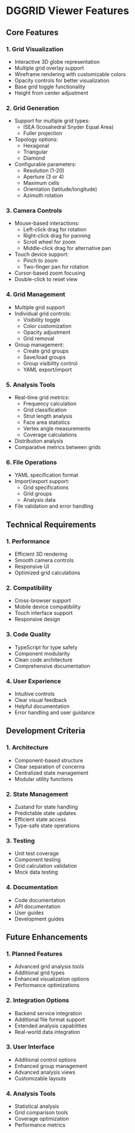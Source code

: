 # DGGRID Viewer Features

## Core Features

### 1. Grid Visualization
- Interactive 3D globe representation
- Multiple grid overlay support
- Wireframe rendering with customizable colors
- Opacity controls for better visualization
- Base grid toggle functionality
- Height from center adjustment

### 2. Grid Generation
- Support for multiple grid types:
  - ISEA (Icosahedral Snyder Equal Area)
  - Fuller projection
- Topology options:
  - Hexagonal
  - Triangular
  - Diamond
- Configurable parameters:
  - Resolution (1-20)
  - Aperture (3 or 4)
  - Maximum cells
  - Orientation (latitude/longitude)
  - Azimuth rotation

### 3. Camera Controls
- Mouse-based interactions:
  - Left-click drag for rotation
  - Right-click drag for panning
  - Scroll wheel for zoom
  - Middle-click drag for alternative pan
- Touch device support:
  - Pinch to zoom
  - Two-finger pan for rotation
- Cursor-based zoom focusing
- Double-click to reset view

### 4. Grid Management
- Multiple grid support
- Individual grid controls:
  - Visibility toggle
  - Color customization
  - Opacity adjustment
  - Grid removal
- Group management:
  - Create grid groups
  - Save/load groups
  - Group visibility control
  - YAML export/import

### 5. Analysis Tools
- Real-time grid metrics:
  - Frequency calculation
  - Grid classification
  - Strut length analysis
  - Face area statistics
  - Vertex angle measurements
  - Coverage calculations
- Distribution analysis
- Comparative metrics between grids

### 6. File Operations
- YAML specification format
- Import/export support:
  - Grid specifications
  - Grid groups
  - Analysis data
- File validation and error handling

## Technical Requirements

### 1. Performance
- Efficient 3D rendering
- Smooth camera controls
- Responsive UI
- Optimized grid calculations

### 2. Compatibility
- Cross-browser support
- Mobile device compatibility
- Touch interface support
- Responsive design

### 3. Code Quality
- TypeScript for type safety
- Component modularity
- Clean code architecture
- Comprehensive documentation

### 4. User Experience
- Intuitive controls
- Clear visual feedback
- Helpful documentation
- Error handling and user guidance

## Development Criteria

### 1. Architecture
- Component-based structure
- Clear separation of concerns
- Centralized state management
- Modular utility functions

### 2. State Management
- Zustand for state handling
- Predictable state updates
- Efficient state access
- Type-safe state operations

### 3. Testing
- Unit test coverage
- Component testing
- Grid calculation validation
- Mock data testing

### 4. Documentation
- Code documentation
- API documentation
- User guides
- Development guides

## Future Enhancements

### 1. Planned Features
- Advanced grid analysis tools
- Additional grid types
- Enhanced visualization options
- Performance optimizations

### 2. Integration Options
- Backend service integration
- Additional file format support
- Extended analysis capabilities
- Real-world data integration

### 3. User Interface
- Additional control options
- Enhanced group management
- Advanced analysis views
- Customizable layouts

### 4. Analysis Tools
- Statistical analysis
- Grid comparison tools
- Coverage optimization
- Performance metrics